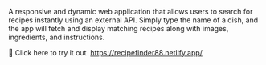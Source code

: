 A responsive and dynamic web application that allows users to search for recipes instantly using an external API. Simply type the name of a dish, and the app will fetch and display matching recipes along with images, ingredients, and instructions.

🔗 Click here to try it out  https://recipefinder88.netlify.app/
